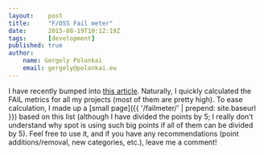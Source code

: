 ```yaml
---
layout:    post
title:     "F/OSS Fail meter"
date:      2015-08-19T10:12:19Z
tags:      [development]
published: true
author:
    name: Gergely Polonkai
    email: gergely@polonkai.eu
---
```


I have recently bumped into [this
article](http://spot.livejournal.com/308370.html). Naturally, I quickly
calculated the FAIL metrics for all my projects (most of them are pretty high).
To ease calculation, I made up a
[small page]({{ '/failmeter/' | prepend: site.baseurl }}) based on this list
(although I have divided the points by 5; I really don’t understand why spot is
using such big points if all of them can be divided by 5). Feel free to use it,
and if you have any recommendations (point additions/removal, new categories,
etc.), leave me a comment!
